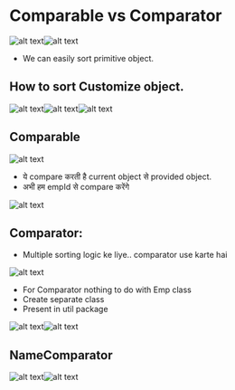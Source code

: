 # Comparable vs Comparator
![alt text](image-9.png)![alt text](image-10.png)
- We can easily sort primitive object.
## How to sort Customize object.
![alt text](image-12.png)![alt text](image-11.png)![alt text](image-13.png)
## Comparable
![alt text](image-14.png)
- ये  compare करती  है  current object से  provided object.
- अभी  हम  empId से  compare करेंगे 

![alt text](image-15.png)
## Comparator:
- Multiple sorting logic ke liye.. comparator use karte hai

![alt text](image-16.png)
- For Comparator nothing to do with Emp class
- Create separate class
- Present in util package

![alt text](image-17.png)![alt text](image-18.png)
## NameComparator
![alt text](image-19.png)![alt text](image-20.png)

